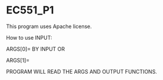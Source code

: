 # EC551_P1

This program uses Apache license.

How to use INPUT:

ARGS[0]= <SPECIFY IF MAX OR MIN TERM> BY INPUT <MAX> OR <MIN>

ARGS[1]= <SPECIFY THE MINTERM NUMBERS OF MAXTERM NUMBERS>

PROGRAM WILL READ THE ARGS AND OUTPUT FUNCTIONS.
